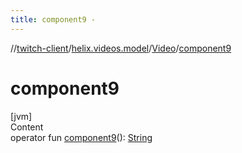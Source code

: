 ```yaml
---
title: component9 -
---
```

//[twitch-client](../../index.md)/[helix.videos.model](../index.md)/[Video](index.md)/[component9](component9.md)



# component9  
[jvm]  
Content  
operator fun [component9](component9.md)(): [String](https://kotlinlang.org/api/latest/jvm/stdlib/kotlin/-string/index.html)  



